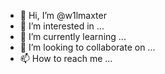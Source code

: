 - 👋 Hi, I’m @w1lmaxter
- 👀 I’m interested in ...
- 🌱 I’m currently learning ...
- 💞️ I’m looking to collaborate on ...
- 📫 How to reach me ...

<!---
w1lmaxter/w1lmaxter is a ✨ special ✨ repository because its `README.md` (this file) appears on your GitHub profile.
You can click the Preview link to take a look at your changes.
--->
